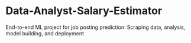 # Data-Analyst-Salary-Estimator
End-to-end ML project for job posting prediction: Scraping data, analysis, model building, and deployment
